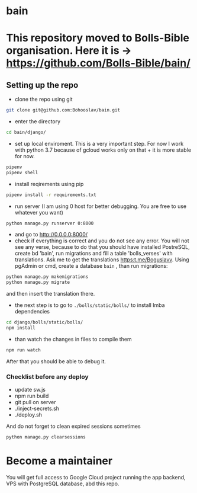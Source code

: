 # bain

# This repository moved to Bolls-Bible organisation. Here it is -> https://github.com/Bolls-Bible/bain/

## Setting up the repo

* clone the repo using git

``` bash
git clone git@github.com:Bohooslav/bain.git
```

* enter the directory

``` bash
cd bain/django/
```

* set up local enviroment. This is a very important step. For now I work with python 3.7 because of gcloud works only on that + it is more stable for now.

``` bash
pipenv
pipenv shell
```

* install reqirements using pip

``` bash
pipenv install -r requirements.txt
```

* run server (I am using 0 host for better debugging. You are free to use whatever you want)

``` bash
python manage.py runserver 0:8000
```

* and go to <http://0.0.0.0:8000/>
* check if everything is correct and you do not see any error. You will not see any verse, because to do that you should have installed PostreSQL, create bd 'bain', run migrations and fill a table 'bolls_verses' with translations. Ask me to get the translations  <https:t.me/Boguslavv>. Using pgAdmin or cmd, create a database `bain` , than run migrations:

``` bash
python manage.py makemigrations
python manage.py migrate
```

 and then insert the translation there.

* the next step is to go to `./bolls/static/bolls/` to install Imba dependencies

``` bash
cd django/bolls/static/bolls/
npm install
```

* than watch the changes in files to compile them

``` bash
npm run watch
```

After that you should be able to debug it.

### Checklist before any deploy

* update sw.js
* npm run build
* git pull on server
* ./inject-secrets.sh
* ./deploy.sh

And do not forget to clean expired sessions sometimes

``` bash
python manage.py clearsessions
```

# Become a maintainer

You will get full access to Google Cloud project running the app backend, VPS with PostgreSQL database, abd this repo.
